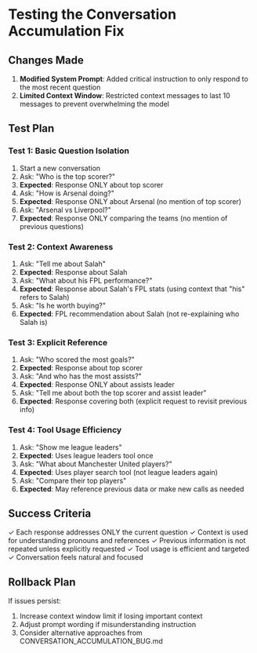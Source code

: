 # Testing the Conversation Accumulation Fix

## Changes Made

1. **Modified System Prompt**: Added critical instruction to only respond to the most recent question
2. **Limited Context Window**: Restricted context messages to last 10 messages to prevent overwhelming the model

## Test Plan

### Test 1: Basic Question Isolation
1. Start a new conversation
2. Ask: "Who is the top scorer?"
3. **Expected**: Response ONLY about top scorer
4. Ask: "How is Arsenal doing?"
5. **Expected**: Response ONLY about Arsenal (no mention of top scorer)
6. Ask: "Arsenal vs Liverpool?"
7. **Expected**: Response ONLY comparing the teams (no mention of previous questions)

### Test 2: Context Awareness
1. Ask: "Tell me about Salah"
2. **Expected**: Response about Salah
3. Ask: "What about his FPL performance?"
4. **Expected**: Response about Salah's FPL stats (using context that "his" refers to Salah)
5. Ask: "Is he worth buying?"
6. **Expected**: FPL recommendation about Salah (not re-explaining who Salah is)

### Test 3: Explicit Reference
1. Ask: "Who scored the most goals?"
2. **Expected**: Response about top scorer
3. Ask: "And who has the most assists?"
4. **Expected**: Response ONLY about assists leader
5. Ask: "Tell me about both the top scorer and assist leader"
6. **Expected**: Response covering both (explicit request to revisit previous info)

### Test 4: Tool Usage Efficiency
1. Ask: "Show me league leaders"
2. **Expected**: Uses league leaders tool once
3. Ask: "What about Manchester United players?"
4. **Expected**: Uses player search tool (not league leaders again)
5. Ask: "Compare their top players"
6. **Expected**: May reference previous data or make new calls as needed

## Success Criteria

✓ Each response addresses ONLY the current question
✓ Context is used for understanding pronouns and references
✓ Previous information is not repeated unless explicitly requested
✓ Tool usage is efficient and targeted
✓ Conversation feels natural and focused

## Rollback Plan

If issues persist:
1. Increase context window limit if losing important context
2. Adjust prompt wording if misunderstanding instruction
3. Consider alternative approaches from CONVERSATION_ACCUMULATION_BUG.md
